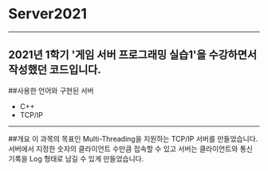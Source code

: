 # Server2021
------------
2021년 1학기 '게임 서버 프로그래밍 실습1'을 수강하면서 작성했던 코드입니다.
------------
##사용한 언어와 구현된 서버
- C++
- TCP/IP
------------
##개요
이 과목의 목표인 Multi-Threading을 지원하는 TCP/IP 서버를 만들었습니다.
서버에서 지정한 숫자의 클라이언트 수만큼 접속할 수 있고 서버는 클라이언트와 통신 기록을 Log 형태로 남길 수 있게 만들었습니다.


